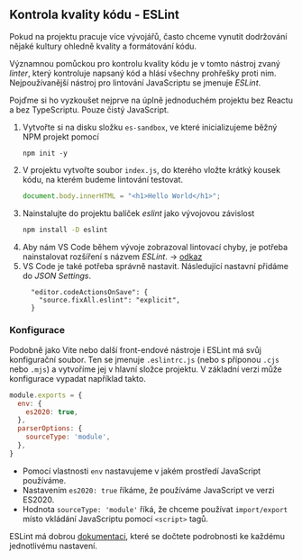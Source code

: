 ## Kontrola kvality kódu - ESLint

Pokud na projektu pracuje více vývojářů, často chceme vynutit dodržování nějaké kultury ohledně kvality a formátování kódu.

Významnou pomůckou pro kontrolu kvality kódu je v tomto nástroj zvaný *linter*, který kontroluje napsaný kód a hlásí všechny prohřešky proti nim. Nejpoužívanější nástroj pro lintování JavaScriptu se jmenuje *ESLint*.

Pojďme si ho vyzkoušet nejprve na úplně jednoduchém projektu bez Reactu a bez TypeScriptu. Pouze čistý JavaScript.

1. Vytvořte si na disku složku `es-sandbox`, ve které inicializujeme běžný NPM projekt pomocí
   ```
   npm init -y
   ```
1. V projektu vytvořte soubor `index.js`, do kterého vložte krátký kousek kódu, na kterém budeme lintování testovat.
   ```js
   document.body.innerHTML = "<h1>Hello World</h1>";
   ```
1. Nainstalujte do projektu balíček *eslint* jako vývojovou závislost
   ```bash
   npm install -D eslint
   ```
1. Aby nám VS Code během vývoje zobrazoval lintovací chyby, je potřeba nainstalovat rozšíření s názvem *ESLint*. → [odkaz](https://marketplace.visualstudio.com/items?itemName=dbaeumer.vscode-eslint)
1. VS Code je také potřeba správně nastavit. Následující nastavní přidáme do *JSON Settings*.
   ```
     "editor.codeActionsOnSave": {
       "source.fixAll.eslint": "explicit",
     }
   ```

### Konfigurace

Podobně jako Vite nebo další front-endové nástroje i ESLint má svůj konfigurační soubor. Ten se jmenuje `.eslintrc.js` (nebo s příponou `.cjs` nebo `.mjs`) a vytvoříme jej v hlavní složce projektu. V základní verzi může konfigurace vypadat například takto.

```js
module.exports = {
  env: {
    es2020: true,
  },
  parserOptions: {
    sourceType: 'module',
  },
}
```

- Pomocí vlastnosti `env` nastavujeme v jakém prostředí JavaScript používáme.
- Nastavením `es2020: true` říkáme, že používáme JavaScript ve verzi ES2020.
- Hodnota `sourceType: 'module'` říká, že chceme používat `import/export` místo vkládání JavaScriptu pomocí `<script>` tagů.

ESLint má dobrou [dokumentaci](https://eslint.org/docs/latest/user-guide/configuring/), které se dočtete podrobnosti ke každému jednotlivému nastavení.
